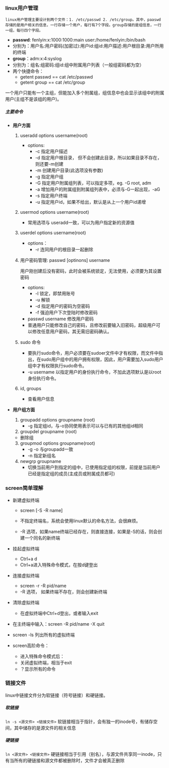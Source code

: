 ### linux用户管理

 	linux用户管理主要设计到两个文件：1. /etc/passwd 2. /etc/group。其中，paaswd存储的是用户相关的信息，一行存储一个用户，每行有7个字段。group存储的是组信息，一行一组，每行四个字段。

- **passwd**: fenlyin:x\:1000:1000:main user:/home/fenlyin:/bin/bash
- 分别为：用户名:用户密码(加密过):用户id:组id:用户描述:用户根目录:用户所用的终端
- **group**：adm:x\:4:syslog
- 分别为：组名:组密码\:组id:组中附属用户列表（一般组密码都为空）
- 两个快捷命令：
  - getent passwd == cat /etc/passwd
  - getent group == cat /etc/group

一个用户只能有一个主组，但能加入多个附属组，组信息中也会显示该组中的附属用户(主组不是该组的用户)。



##### 主要命令

- **用户方面**

  1. useradd options username(root)

     - options:
       - -c 指定用户描述
       - -d 指定用户根目录， 但不会创建此目录，所以如果目录不存在，则还要-m创建
       - -m 创建用户目录(此选项没有参数)
       - -g 指定用户组
       - -G 指定用户附属组列表，可以指定多项，eg. -G root, adm
       - -a 增加用户的附属组到附属组列表中，必须与-G一起出现，-aG
       - -s 指定用户终端
       - -u 指定用户id，如果不给出，默认是从上一个用户id递增

  2. usermod options username(root)

     - 常用选项与 useradd一致，可以为用户指定新的资源值

  3. userdel options username(root)

     - options：
       - -r 连同用户的根目录一起删除

  4. 用户密码管理: passwd \[optinons] username

     用户刚创建后没有密码，此时会被系统锁定，无法使用，必须要为其设置密码

     - options:
       - -l 锁定，即禁用账号
       - -u 解锁
       - -d 指定用户的密码为空密码
       - -f 强迫用户下次登陆时修改密码
     - passwd username 修改用户密码
     - 普通用户只能修改自己的密码，且修改前要输入旧密码，超级用户可以修改任意用户密码，其无需旧密码确认。

  5. sudo 命令

     - 要执行sudo命令，用户必须要在sudoer文件中才有权限，而文件中指出，在sudo用户组中的用户拥有权限，因此，用户需要加入sudo用户组中才有权限执行sudo命令。
     - -u username 以指定用户的身份执行命令，不加此选项默认是以root身份执行命令。

  6. id, groups

     - 查看用户信息

- **用户组方面**

  1. groupadd options groupname (root)
     - -g 指定组id，与-o协同使用表示可以与已有的其他组id相同
  2.  groupdel groupname (root)
     - 删除组
  3. groupmod options groupname(root)
     - -g -o 与groupadd一致
     - -n 指定新组名
  4. newgrp groupname
     - 切换当前用户到指定的组中，已使用指定组的权限，前提是当前用户已经是指定组的成员(主成员或附属成员都可)
  
	

### screen简单理解

- 新建虚拟终端

  - screen [-S -R name]
  - 不指定终端名，系统会使用linux默认的命名方法，会很麻烦。

  - -R 选项，如果name终端已经存在，则直接连接，如果是-S的话，则会创建一个同名的新终端

- 挂起虚拟终端

  - Ctrl+a d
  - Ctrl+a进入特殊命令模式，在按d键登出

- 连接虚拟终端

  - screen -r -R pid/name
  - -R 选项， 如果终端不存在，则会创建新终端

- 清除虚拟终端

  - 在虚拟终端中Ctrl+d登出，或者输入exit
  
-  在主终端中输入：screen -R pid/name -X quit

- screen -ls 列出所有的虚拟终端
- screen高阶命令：

  - 进入特殊命令模式后：
  - 关闭虚拟终端，相当于exit
  - ？显示所有的命令

### 链接文件
linux中链接文件分为软链接（符号链接）和硬链接。
##### 软链接
`ln -s <源文件> <链接文件>`
软链接相当于指针，会有独一的inode号，有储存空间，其中储存的是源文件的相关信息
##### 硬链接
`ln <源文件> <链接文件>`
硬链接相当于引用（别名），与源文件共享同一inode，只有当所有的硬链接和源文件都被删除时，文件才会被真正删除